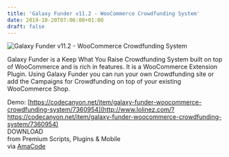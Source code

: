 ```yaml
---
title: 'Galaxy Funder v11.2 - WooCommerce Crowdfunding System'
date: 2019-10-20T07:06:00+01:00
draft: false
---
```


![Galaxy Funder v11.2 - WooCommerce Crowdfunding System](http://www.codelist.cc/uploads/posts/2018-04/1524283341_galaxyfunder.png "Galaxy Funder v11.2 - WooCommerce Crowdfunding System")  
  
Galaxy Funder is a Keep What You Raise Crowdfunding System built on top of WooCommerce and is rich in features. It is a WooCommerce Extension Plugin. Using Galaxy Funder you can run your own Crowdfunding site or add the Campaigns for Crowdfunding on top of your existing WooCommerce Shop.  
  
Demo: [https://codecanyon.net/item/galaxy-funder-woocommerce-crowdfunding-system/7360954](http://www.lolinez.com/?https://codecanyon.net/item/galaxy-funder-woocommerce-crowdfunding-system/7360954)  
DOWNLOAD  
from Premium Scripts, Plugins & Mobile  
via [AmaCode](https://amazcode.ooo)